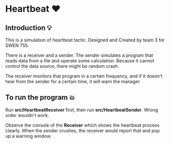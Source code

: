 # Heartbeat :heart:

## Introduction :bulb:

This is a simulation of heartbeat tactic. Designed and Created by team 3 for SWEN 755.

There is a receiver and a sender. The sender simulates a program that reads data from a file and operate some calculation. Because it cannot control the data source, there might be random crash. 

The receiver monitors that program in a certain frequency, and if it doesn't hear from the sender for a certain time, it will warn the manager.

## To run the program :boom:
Run **src/HeartbeatReceiver** first, then run **src/HeartbeatSender**. Wrong order wouldn't work.

Observe the console of the **Receiver** which shows the heartbeat process clearly. When the sender crushes, the receiver would report that and pop up a warning window.
